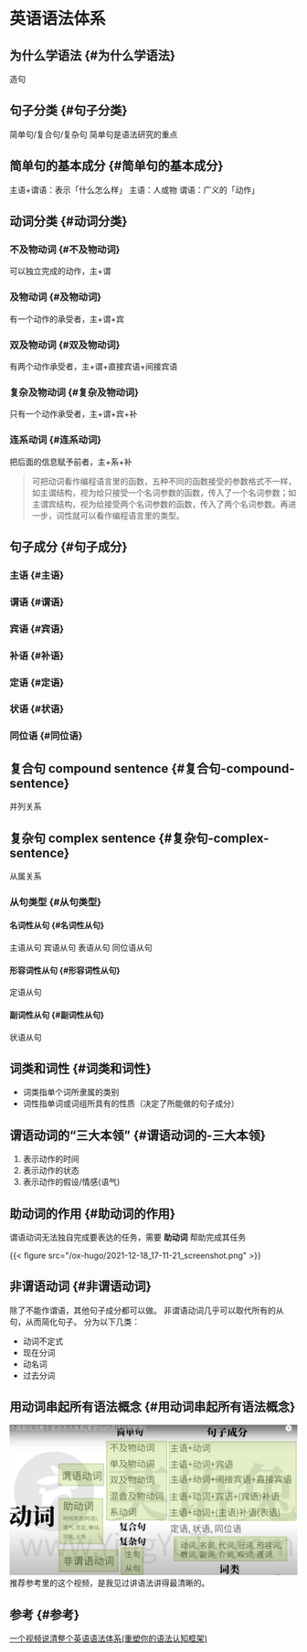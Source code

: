 # 英语语法体系


## 为什么学语法 {#为什么学语法}

造句


## 句子分类 {#句子分类}

简单句/复合句/复杂句
简单句是语法研究的重点


## 简单句的基本成分 {#简单句的基本成分}

主语+谓语：表示「什么怎么样」
主语：人或物
谓语：广义的「动作」


## 动词分类 {#动词分类}


### 不及物动词 {#不及物动词}

可以独立完成的动作，主+谓


### 及物动词 {#及物动词}

有一个动作的承受者，主+谓+宾


### 双及物动词 {#双及物动词}

有两个动作承受者，主+谓+直接宾语+间接宾语


### 复杂及物动词 {#复杂及物动词}

只有一个动作承受者，主+谓+宾+补


### 连系动词 {#连系动词}

把后面的信息赋予前者，主+系+补

> 可把动词看作编程语言里的函数，五种不同的函数接受的参数格式不一样，如主谓结构，视为给只接受一个名词参数的函数，传入了一个名词参数；如主谓宾结构，视为给接受两个名词参数的函数，传入了两个名词参数。再进一步，词性就可以看作编程语言里的类型。


## 句子成分 {#句子成分}


### 主语 {#主语}


### 谓语 {#谓语}


### 宾语 {#宾语}


### 补语 {#补语}


### 定语 {#定语}


### 状语 {#状语}


### 同位语 {#同位语}


## 复合句 compound sentence {#复合句-compound-sentence}

并列关系


## 复杂句 complex sentence {#复杂句-complex-sentence}

从属关系


### 从句类型 {#从句类型}


#### 名词性从句 {#名词性从句}

主语从句
宾语从句
表语从句
同位语从句


#### 形容词性从句 {#形容词性从句}

定语从句


#### 副词性从句 {#副词性从句}

状语从句


## 词类和词性 {#词类和词性}

-   词类指单个词所隶属的类别
-   词性指单词或词组所具有的性质（决定了所能做的句子成分）


## 谓语动词的“三大本领” {#谓语动词的-三大本领}

1.  表示动作的时间
2.  表示动作的状态
3.  表示动作的假设/情感(语气)


## 助动词的作用 {#助动词的作用}

谓语动词无法独自完成要表达的任务，需要 **助动词** 帮助完成其任务

{{< figure src="/ox-hugo/2021-12-18_17-11-21_screenshot.png" >}}


## 非谓语动词 {#非谓语动词}

除了不能作谓语，其他句子成分都可以做。
非谓语动词几乎可以取代所有的从句，从而简化句子。
分为以下几类：

-   动词不定式
-   现在分词
-   动名词
-   过去分词


## 用动词串起所有语法概念 {#用动词串起所有语法概念}

![](/ox-hugo/2021-12-18_18-38-22_screenshot.png)
推荐参考里的这个视频，是我见过讲语法讲得最清晰的。


## 参考 {#参考}

[一个视频说清整个英语语法体系(重塑你的语法认知框架)](https://www.youtube.com/watch?v=is7vn5URVcc&t=1340s)

